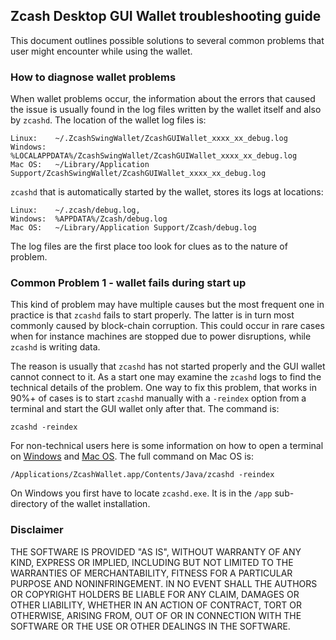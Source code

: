## Zcash Desktop GUI Wallet troubleshooting guide 

This document outlines possible solutions to several common problems that user might encounter while using the wallet.

### How to diagnose wallet problems

When wallet problems occur, the information about the errors that caused the issue is usually found in the log files written by the wallet itself and also by `zcashd`. The location of the wallet log files is:
```
Linux:    ~/.ZcashSwingWallet/ZcashGUIWallet_xxxx_xx_debug.log 
Windows:  %LOCALAPPDATA%/ZcashSwingWallet/ZcashGUIWallet_xxxx_xx_debug.log
Mac OS:   ~/Library/Application Support/ZcashSwingWallet/ZcashGUIWallet_xxxx_xx_debug.log
```
`zcashd` that is automatically started by the wallet, stores its logs at locations:
```
Linux:    ~/.zcash/debug.log, 
Windows:  %APPDATA%/Zcash/debug.log
Mac OS:   ~/Library/Application Support/Zcash/debug.log
 ```
The log files are the first place too look for clues as to the nature of problem.

### Common Problem 1 - wallet fails during start up

This kind of problem may have multiple causes but the most frequent one in practice is that `zcashd` fails to start properly. The latter is in turn most commonly caused by block-chain corruption. This could occur 
in rare cases when for instance machines are stopped due to power disruptions, while `zcashd` is writing data.

The reason is usually that `zcashd` has not started properly and the GUI wallet cannot connect to it. As a start
one may examine the `zcashd` logs to find the technical details of the problem. One way to fix this problem, that 
works in 90%+ of cases is to start `zcashd` manually with a `-reindex` option from a terminal and start the GUI wallet only after that. The command is:
```
zcashd -reindex
```
For non-technical users here is some information on how to open a terminal on [Windows](https://www.lifewire.com/how-to-open-command-prompt-2618089) and [Mac OS](https://www.wikihow.com/Open-a-Terminal-Window-in-Mac). The full command on Mac OS is:
```
/Applications/ZcashWallet.app/Contents/Java/zcashd -reindex
```
On Windows you first have to locate `zcashd.exe`. It is in the `/app` sub-directory of the wallet installation.

### Disclaimer

THE SOFTWARE IS PROVIDED "AS IS", WITHOUT WARRANTY OF ANY KIND, EXPRESS OR
IMPLIED, INCLUDING BUT NOT LIMITED TO THE WARRANTIES OF MERCHANTABILITY,
FITNESS FOR A PARTICULAR PURPOSE AND NONINFRINGEMENT. IN NO EVENT SHALL THE
AUTHORS OR COPYRIGHT HOLDERS BE LIABLE FOR ANY CLAIM, DAMAGES OR OTHER
LIABILITY, WHETHER IN AN ACTION OF CONTRACT, TORT OR OTHERWISE, ARISING FROM,
OUT OF OR IN CONNECTION WITH THE SOFTWARE OR THE USE OR OTHER DEALINGS IN THE
SOFTWARE.
